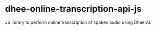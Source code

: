 # dhee-online-transcription-api-js
JS library to perform online transcription of spoken audio using Dhee.AI.
